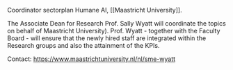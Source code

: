 Coordinator sectorplan Humane AI, [[Maastricht University]].

The Associate Dean for Research Prof. Sally Wyatt will coordinate the topics on behalf of Maastricht University). Prof. Wyatt - together with the Faculty Board - will ensure that the newly hired staff are integrated within the Research groups and also the attainment of the KPIs.

Contact: https://www.maastrichtuniversity.nl/nl/sme-wyatt